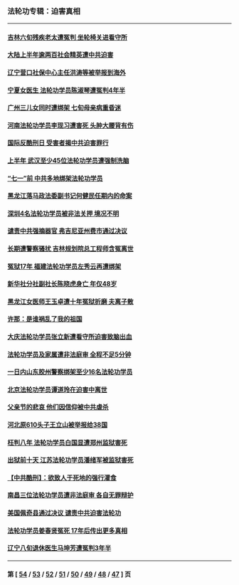 ### 法轮功专辑：迫害真相
---
#### [吉林六旬残疾老太遭冤判 坐轮椅关进看守所](../../pages/nf4379/n13050836.md?06290430) 
#### [大陆上半年逾两百社会精英遭中共迫害](../../pages/nf4379/n13044485.md?06290430) 
#### [辽宁营口社保中心主任洪涛等被举报到海外](../../pages/nf4379/n13045220.md?06290430) 
#### [宁夏女医生 法轮功学员陈淑琴遭冤判4年半](../../pages/nf4379/n13050675.md?06290430) 
#### [广州三儿女同时遭绑架 七旬母亲病重昏迷](../../pages/nf4379/n13047635.md?06290430) 
#### [河南法轮功学员李现习遭害死 头肿大腰背有伤](../../pages/nf4379/n13047032.md?06290430) 
#### [国际反酷刑日 受害者揭中共迫害罪行](../../pages/nf4379/n13048457.md?06290430) 
#### [上半年 武汉至少45位法轮功学员遭强制洗脑](../../pages/nf4379/n13047798.md?06290430) 
#### [“七一”前 中共多地绑架法轮功学员](../../pages/nf4379/n13045655.md?06290430) 
#### [黑龙江落马政法委副书记何健民任期内的命案](../../pages/nf4379/n13041837.md?06290430) 
#### [深圳4名法轮功学员被非法关押 境况不明](../../pages/nf4379/n13041685.md?06290430) 
#### [谴责中共强摘器官 弗吉尼亚州费市通过决议](../../pages/nf4379/n13040108.md?06290430) 
#### [长期遭警察骚扰 吉林规划院总工程师含冤离世](../../pages/nf4379/n13039001.md?06290430) 
#### [冤狱17年 福建法轮功学员左秀云再遭绑架](../../pages/nf4379/n13039942.md?06290430) 
#### [新华社分社副社长陈晓虎身亡 年仅48岁](../../pages/nf4379/n13039675.md?06290430) 
#### [黑龙江女医师王玉卓遭十年冤狱折磨 夫离子散](../../pages/nf4379/n13037253.md?06290430) 
#### [许那：是谁祸乱了我的祖国](../../pages/nf4379/n13037641.md?06290430) 
#### [大庆法轮功学员张立新遭看守所迫害致脑出血](../../pages/nf4379/n13036915.md?06290430) 
#### [法轮功学员及家属遭非法庭审 全程不足5分钟](../../pages/nf4379/n13035007.md?06290430) 
#### [一日内山东胶州警察绑架至少16名法轮功学员](../../pages/nf4379/n13034634.md?06290430) 
#### [北京法轮功学员谭道玲在迫害中离世](../../pages/nf4379/n13033671.md?06290430) 
#### [父亲节的悲哀 他们因信仰被中共虐杀](../../pages/nf4379/n13031547.md?06290430) 
#### [河北原610头子王立山被举报给38国](../../pages/nf4379/n13033924.md?06290430) 
#### [枉判八年 法轮功学员白国显遭郑州监狱害死](../../pages/nf4379/n13033662.md?06290430) 
#### [出狱前十天 江苏法轮功学员潘绪军被监狱害死](../../pages/nf4379/n13030988.md?06290430) 
#### [【中共酷刑】：欲致人于死地的强行灌食](../../pages/nf4379/n13029575.md?06290430) 
#### [南昌三位法轮功学员遭非法庭审 各自无罪辩护](../../pages/nf4379/n13028346.md?06290430) 
#### [美国佩奇县通过决议 谴责中共迫害法轮功](../../pages/nf4379/n13027185.md?06290430) 
#### [法轮功学员姜春贤冤死 17年后传出更多真相](../../pages/nf4379/n13026531.md?06290430) 
#### [辽宁八旬退休医生马坤芳遭冤判3年半](../../pages/nf4379/n13025809.md?06290430) 

---
#### 第 [ [54](./54.md?06290430) / [53](./53.md?06290430) / [52](./52.md?06290430) / [51](./51.md?06290430) / [50](./50.md?06290430) / [49](./49.md?06290430) / [48](./48.md?06290430) / [47](./47.md?06290430) ] 页
